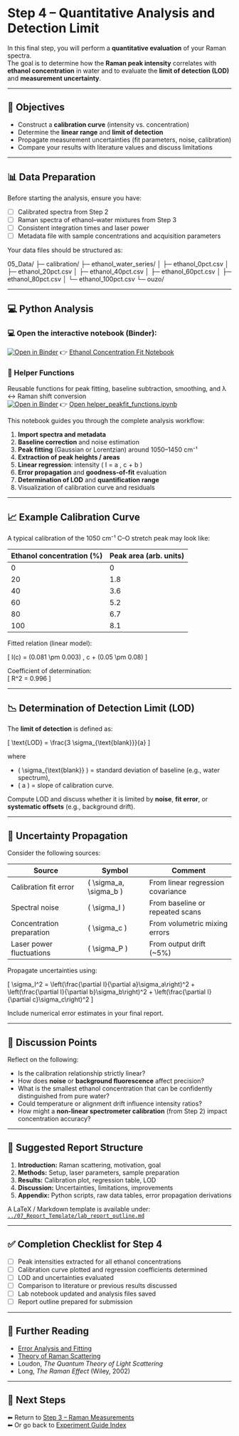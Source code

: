 # Step 4 – Quantitative Analysis and Detection Limit

In this final step, you will perform a **quantitative evaluation** of your Raman spectra.  
The goal is to determine how the **Raman peak intensity** correlates with **ethanol concentration** in water and to evaluate the **limit of detection (LOD)** and **measurement uncertainty**.

---

## 🎯 Objectives

- Construct a **calibration curve** (intensity vs. concentration)  
- Determine the **linear range** and **limit of detection**  
- Propagate measurement uncertainties (fit parameters, noise, calibration)  
- Compare your results with literature values and discuss limitations  

---

## 📊 Data Preparation

Before starting the analysis, ensure you have:

- [ ] Calibrated spectra from Step 2  
- [ ] Raman spectra of ethanol–water mixtures from Step 3  
- [ ] Consistent integration times and laser power  
- [ ] Metadata file with sample concentrations and acquisition parameters  

Your data files should be structured as:

05_Data/
├─ calibration/
├─ ethanol_water_series/
│ ├─ ethanol_0pct.csv
│ ├─ ethanol_20pct.csv
│ ├─ ethanol_40pct.csv
│ ├─ ethanol_60pct.csv
│ ├─ ethanol_80pct.csv
│ └─ ethanol_100pct.csv
└─ ouzo/

---

## 💻 Python Analysis

### 💻 Open the interactive notebook (Binder):

[![Open in Binder](https://mybinder.org/badge_logo.svg)](https://mybinder.org/v2/gh/adv-labs-ufr/handbook/main?labpath=experiments/fp1/raman/02_Notebooks/ethanol_concentration_fit.ipynb)
👉 [Ethanol Concentration Fit Notebook](../02_Notebooks/ethanol_concentration_fit.ipynb)
### 🔧 Helper Functions
Reusable functions for peak fitting, baseline subtraction, smoothing, and λ ↔ Raman shift conversion  
[![Open in Binder](https://mybinder.org/badge_logo.svg)](https://mybinder.org/v2/gh/adv-labs-ufr/handbook/main?labpath=experiments/fp1/raman/02_Notebooks/helper_peakfit_functions.ipynb)
👉 [Open helper_peakfit_functions.ipynb](../02_Notebooks/helper_peakfit_functions.ipynb)

This notebook guides you through the complete analysis workflow:

1. **Import spectra and metadata**
2. **Baseline correction** and noise estimation  
3. **Peak fitting** (Gaussian or Lorentzian) around 1050–1450 cm⁻¹  
4. **Extraction of peak heights / areas**  
5. **Linear regression**: intensity \( I = a \, c + b \)  
6. **Error propagation** and **goodness-of-fit** evaluation  
7. **Determination of LOD** and **quantification range**  
8. Visualization of calibration curve and residuals  

---

## 📈 Example Calibration Curve

A typical calibration of the 1050 cm⁻¹ C–O stretch peak may look like:

| Ethanol concentration (%) | Peak area (arb. units) |
|----------------------------|------------------------|
| 0 | 0 |
| 20 | 1.8 |
| 40 | 3.6 |
| 60 | 5.2 |
| 80 | 6.7 |
| 100 | 8.1 |

Fitted relation (linear model):

\[
I(c) = (0.081 \pm 0.003) \, c + (0.05 \pm 0.08)
\]

Coefficient of determination:  
\[
R^2 = 0.996
\]

---

## 📉 Determination of Detection Limit (LOD)

The **limit of detection** is defined as:

\[
\text{LOD} = \frac{3 \sigma_{\text{blank}}}{a}
\]

where  
- \( \sigma_{\text{blank}} \) = standard deviation of baseline (e.g., water spectrum),  
- \( a \) = slope of calibration curve.

Compute LOD and discuss whether it is limited by **noise**, **fit error**, or **systematic offsets** (e.g., background drift).

---

## 🧮 Uncertainty Propagation

Consider the following sources:

| Source | Symbol | Comment |
|---------|--------|----------|
| Calibration fit error | \( \sigma_a, \sigma_b \) | From linear regression covariance |
| Spectral noise | \( \sigma_I \) | From baseline or repeated scans |
| Concentration preparation | \( \sigma_c \) | From volumetric mixing errors |
| Laser power fluctuations | \( \sigma_P \) | From output drift (~5%) |

Propagate uncertainties using:

\[
\sigma_I^2 = \left(\frac{\partial I}{\partial a}\sigma_a\right)^2 +
              \left(\frac{\partial I}{\partial b}\sigma_b\right)^2 +
              \left(\frac{\partial I}{\partial c}\sigma_c\right)^2
\]

Include numerical error estimates in your final report.

---

## 🧠 Discussion Points

Reflect on the following:

- Is the calibration relationship strictly linear?  
- How does **noise** or **background fluorescence** affect precision?  
- What is the smallest ethanol concentration that can be confidently distinguished from pure water?  
- Could temperature or alignment drift influence intensity ratios?  
- How might a **non-linear spectrometer calibration** (from Step 2) impact concentration accuracy?  

---

## 📘 Suggested Report Structure

1. **Introduction:** Raman scattering, motivation, goal  
2. **Methods:** Setup, laser parameters, sample preparation  
3. **Results:** Calibration plot, regression table, LOD  
4. **Discussion:** Uncertainties, limitations, improvements  
5. **Appendix:** Python scripts, raw data tables, error propagation derivations

A LaTeX / Markdown template is available under:  
[`../07_Report_Template/lab_report_outline.md`](../07_Report_Template/lab_report_outline.md)

---

## ✅ Completion Checklist for Step 4

- [ ] Peak intensities extracted for all ethanol concentrations  
- [ ] Calibration curve plotted and regression coefficients determined  
- [ ] LOD and uncertainties evaluated  
- [ ] Comparison to literature or previous results discussed  
- [ ] Lab notebook updated and analysis files saved  
- [ ] Report outline prepared for submission  

---

## 🧩 Further Reading

- [Error Analysis and Fitting](../03_Background/error_analysis_and_fitting.md)  
- [Theory of Raman Scattering](../03_Background/theory_raman_scattering.md)  
- Loudon, *The Quantum Theory of Light Scattering*  
- Long, *The Raman Effect* (Wiley, 2002)  

---

## 🔗 Next Steps

⬅ Return to [Step 3 – Raman Measurements](step3_raman_measurement.md)  
⬅ Or go back to [Experiment Guide Index](index.md)
